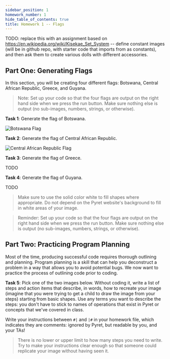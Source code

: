 ```yaml
---
sidebar_position: 1
homework_number: 1
hide_table_of_contents: true
title: Homework 1 -- Flags
---
```



TODO: replace this with an assignment based on
https://en.wikipedia.org/wiki/Kisekae_Set_System -- define constant images (will
be in github repo, with starter code that imports from as constants), and then
ask them to create various dolls with different accessories.

## Part One: Generating Flags

In this section, you will be creating four different flags: Botswana, Central African Republic, Greece, and Guyana.

> Note: Set up your code so that the four flags are output on the right hand
> side when we press the run button. Make sure nothing else is output (no
> sub-images, numbers, strings, or otherwise).

**Task 1**: Generate the flag of Botswana. 

![Botswana Flag](/img/botswana.png)


**Task 2**: Generate the flag of Central African Republic.

![Central African Republic Flag](/img/car.png)

**Task 3**: Generate the flag of Greece.

TODO

**Task 4**: Generate the flag of Guyana.

TODO

> Make sure to use the solid color white to fill shapes where appropriate. Do
> not depend on the Pyret website's background to fill in white areas of your
> image.


> Reminder: Set up your code so that the four flags are output on the right hand
> side when we press the run button. Make sure nothing else is output (no
> sub-images, numbers, strings, or otherwise).

## Part Two: Practicing Program Planning

Most of the time, producing successful code requires thorough outlining and
planning. Program planning is a skill that can help you deconstruct a problem in
a way that allows you to avoid potential bugs. We now want to practice the
process of outlining code prior to coding.

**Task 5**: Pick one of the two images below. Without coding it, write a list of
steps and action items that describe, in words, how to recreate your image
(imagine that you were trying to get a child to draw the image from your steps)
starting from basic shapes. Use any terms you want to describe the steps: you
don't have to stick to names of operations that exist in Pyret or concepts that
we've covered in class.

Write your instructions between `#|` and `|#` in your homework file, which
indicates they are comments: ignored by Pyret, but readable by you, and your TAs!

> There is no lower or upper limit to how many steps you need to write. Try to
> make your instructions clear enough so that someone could replicate your image
> without having seen it.

